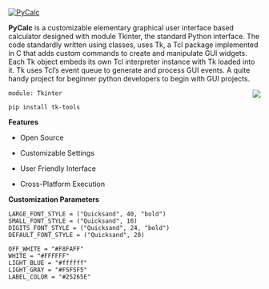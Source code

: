 [![PyCalc](https://user-images.githubusercontent.com/74248485/209393622-d274efc4-a071-4d1a-91b6-255b7ad8d85c.png)]()

**PyCalc** is a customizable elementary graphical user interface based calculator designed with module Tkinter, the standard Python interface. The code standardly written using classes, uses Tk, a Tcl package implemented in C that adds custom commands to create and manipulate GUI widgets. Each Tk object embeds its own Tcl interpreter instance with Tk loaded into it. Tk uses Tcl’s event queue to generate and process GUI events. A quite handy project for beginner python developers to begin with GUI projects.

<a href="https://github.com/stdsorcerer/PyCalc/blob/main/main.py"> <img align="right" src="https://user-images.githubusercontent.com/74248485/126494856-5e33bf97-5be6-456a-a66f-814345ae9ed1.png"> </a>

`module: Tkinter`

```
pip install tk-tools
```



**Features**

- Open Source

- Customizable Settings

- User Friendly Interface

- Cross-Platform Execution

**Customization Parameters**
```
LARGE_FONT_STYLE = ("Quicksand", 40, "bold")
SMALL_FONT_STYLE = ("Quicksand", 16)
DIGITS_FONT_STYLE = ("Quicksand", 24, "bold")
DEFAULT_FONT_STYLE = ("Quicksand", 20)

OFF_WHITE = "#F8FAFF"
WHITE = "#FFFFFF"
LIGHT_BLUE = "#ffffff"
LIGHT_GRAY = "#F5F5F5"
LABEL_COLOR = "#25265E"
```
